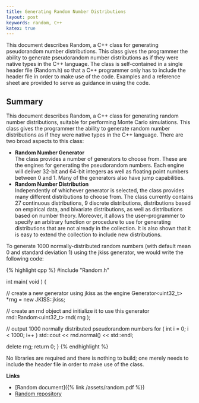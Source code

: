 ```yaml
---
title: Generating Random Number Distributions
layout: post
keywords: random, C++
katex: true
---
```


This document describes Random, a C++ class for generating pseudorandom number distributions.
This class gives the programmer the ability to generate pseudorandom number distributions as if they were native types in the C++ language. The class is self-contained in a single header file
(Random.h) so that a C++ programmer only has to include the header file in order to make use of the code.
Examples and a reference sheet are provided to serve as guidance in using the code.

## Summary

This document describes Random, a C++ class for generating random number distributions,
suitable for performing Monte Carlo simulations. This class gives the
programmer the ability to generate random number distributions as if they were
native types in the C++ language.
There are two broad aspects to this class:

- **Random Number Generator**<br />
The class provides a number of generators to choose from. These are the
engines for generating the pseudorandom numbers. Each engine will deliver
32-bit and 64-bit integers as well as floating point numbers between 0 and 1.
Many of the generators also have jump capabilities.
 
- **Random Number Distribution**<br />
Independently of whichever generator is selected, the class provides many different
distributions to choose from. The class currently contains 27 continuous
distributions, 9 discrete distributions, distributions based on empirical data,
and bivariate distributions, as well as distributions based on number theory.
Moreover, it allows the user–programmer to specify an arbitrary function
or procedure to use for generating distributions that are not already in the
collection. It is also shown that it is easy to extend the collection to include
new distributions.

To generate 1000 normally-distributed random numbers (with default mean 0 and
standard deviation 1) using the jkiss generator, we would write the following code:

{% highlight cpp %}
#include "Random.h"

int main( void ) {

   // create a new generator using jkiss as the engine
   Generator<uint32_t> *rng = new JKISS::jkiss;
   
   // create an rnd object and initialize it to use this generator
   rnd::Random<uint32_t> rnd( rng );
   
   // output 1000 normally distributed pseudorandom numbers
   for ( int i = 0; i < 1000; i++ )
      std::cout << rnd.normal() << std::endl; 

   delete rng;
   return 0;
}
{% endhighlight %}

No libraries are required and there is nothing to build; one merely needs to include
the header file in order to make use of the class.

**Links**

- [Random document]({% link /assets/random.pdf %})
- [Random repository](https://github.com/rsaucier/Random)
